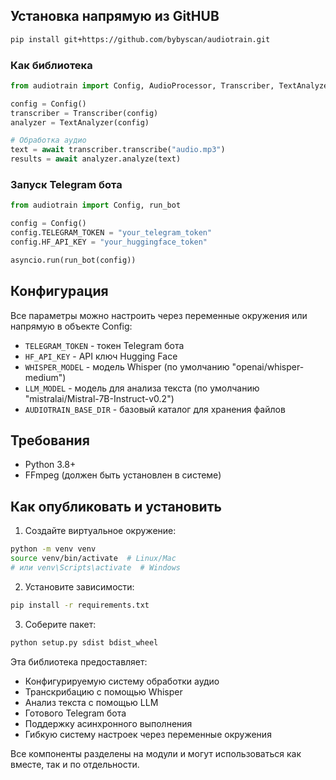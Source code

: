 ## Установка напрямую из GitHUB

```bash
pip install git+https://github.com/bybyscan/audiotrain.git
```

### Как библиотека

```python
from audiotrain import Config, AudioProcessor, Transcriber, TextAnalyzer

config = Config()
transcriber = Transcriber(config)
analyzer = TextAnalyzer(config)

# Обработка аудио
text = await transcriber.transcribe("audio.mp3")
results = await analyzer.analyze(text)
```

### Запуск Telegram бота

```python
from audiotrain import Config, run_bot

config = Config()
config.TELEGRAM_TOKEN = "your_telegram_token"
config.HF_API_KEY = "your_huggingface_token"

asyncio.run(run_bot(config))
```

## Конфигурация

Все параметры можно настроить через переменные окружения или напрямую в объекте Config:

- `TELEGRAM_TOKEN` - токен Telegram бота
- `HF_API_KEY` - API ключ Hugging Face
- `WHISPER_MODEL` - модель Whisper (по умолчанию "openai/whisper-medium")
- `LLM_MODEL` - модель для анализа текста (по умолчанию "mistralai/Mistral-7B-Instruct-v0.2")
- `AUDIOTRAIN_BASE_DIR` - базовый каталог для хранения файлов

## Требования

- Python 3.8+
- FFmpeg (должен быть установлен в системе)


## Как опубликовать и установить

1. Создайте виртуальное окружение:
```bash
python -m venv venv
source venv/bin/activate  # Linux/Mac
# или venv\Scripts\activate  # Windows
```

2. Установите зависимости:
```bash
pip install -r requirements.txt
```

3. Соберите пакет:
```bash
python setup.py sdist bdist_wheel
```

Эта библиотека предоставляет:
- Конфигурируемую систему обработки аудио
- Транскрибацию с помощью Whisper
- Анализ текста с помощью LLM
- Готового Telegram бота
- Поддержку асинхронного выполнения
- Гибкую систему настроек через переменные окружения

Все компоненты разделены на модули и могут использоваться как вместе, так и по отдельности.
